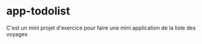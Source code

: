 # app-todolist
C'est un mini projet d'exercice pour  faire une mini application de la liste des voyages 
